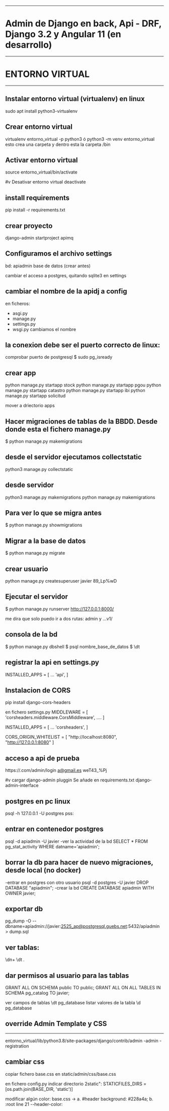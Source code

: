 ------------------------------------------------------------------------------
# Admin de Django en back, Api - DRF, Django 3.2 y Angular 11 (en desarrollo)
------------------------------------------------------------------------------
# ENTORNO VIRTUAL
-------------------------------------------------
## Instalar entorno virtual (virtualenv) en linux
sudo apt install python3-virtualenv

## Crear entorno virtual
virtualenv entorno_virtual -p python3
ó
python3 -m venv entorno_virtual
esto crea una carpeta y dentro esta la carpeta /bin

## Activar entorno virtual
source entorno_virtual/bin/activate

#v Desativar entorno virtual
deactivate

## install requirements
pip install -r requirements.txt 

## crear proyecto
django-admin startproject apimq

## Configuramos el archivo settings 
bd: apiadmin
base de datos (crear antes)

cambiar el acceso a postgres, quitando sqlite3 en settings

## cambiar el nombre de la apidj a config
en ficheros:
- asgi.py
- manage.py
- settings.py
- wsgi.py
cambiamos el nombre

## la conexion debe ser el puerto correcto de linux:
comprobar puerto de postgresql
$ sudo pg_isready

## crear app
python manage.py startapp stock
python manage.py startapp pgou
python manage.py startapp catastro
python manage.py startapp ibi
python manage.py startapp solicitud

mover a driectorio apps

## Hacer migraciones de tablas de la BBDD. Desde donde esta el fichero manage.py
$ python manage.py makemigrations

## desde el servidor ejecutamos collectstatic
python3 manage.py collectstatic

## desde servidor
python3 manage.py makemigrations
python manage.py makemigrations

## Para ver lo que se migra antes
$ python manage.py showmigrations

## Migrar a la base de datos
$ python manage.py migrate

## crear usuario
python manage.py createsuperuser
javier
89_Lp%wD

## Ejecutar el  servidor
$ python manage.py runserver
http://127.0.0.1:8000/

me dira que solo puedo ir a dos rutas: admin y ...v1/

## consola de la bd
$ python manage.py dbshell
$ psql nombre_base_de_datos
$ \dt

## registrar la api en settings.py
INSTALLED_APPS = [
    ...
    'api',
]

## Instalacion de CORS
pip install django-cors-headers

en fichero settings.py
MIDDLEWARE = [
    'corsheaders.middleware.CorsMiddleware',
    ....
]

INSTALLED_APPS = [
    ...
    'corsheaders',
]

CORS_ORIGIN_WHITELIST = [
    "http://localhost:8080",
    "http://127.0.0.1:8080"
]

## acceso a api de prueba
https://.com/admin/login
a@gmail.es
weT43_%Pj

#v cargar django-admin pluggin
Se añade en requirements.txt
django-admin-interface

## postgres en pc linux
psql -h 127.0.0.1 -U postgres
pss:

## entrar en contenedor postgres
psql -d apiadmin -U javier
-ver la actividad de la bd
SELECT * FROM pg_stat_activity WHERE datname='apiadmin';

## borrar la db para hacer de nuevo migraciones, desde local (no docker)
-entrar en postgres con otro usuario
psql -d postgres -U javier
DROP DATABASE "apiadmin";
-crear la bd
CREATE DATABASE apiadmin WITH OWNER javier;

## exportar db
pg_dump -O --dbname=apiadmin://javier:2525_ap@postgresql.guebs.net:5432/apiadmin > dump.sql


## ver tablas:
\dn+
\dt *.*

## dar permisos al usuario para las tablas
GRANT ALL ON SCHEMA public TO public;
GRANT ALL ON ALL TABLES IN SCHEMA pg_catalog TO javier; 

ver campos de tablas
\dt pg_database
listar valores de la tabla
\d pg_database

## override Admin Template y CSS
------------------------------------
entorno_virtual/lib/python3.8/site-packages/django/contrib/admin
-admin
-registration

## cambiar css
copiar fichero base.css en static/admin/css/base.css

en fichero config.py indicar directorio 2static":
STATICFILES_DIRS = [os.path.join(BASE_DIR, 'static')]

modificar algún color:
base.css -> 
a. #header
    background: #228a4a;
b. :root line 21
--header-color:





    